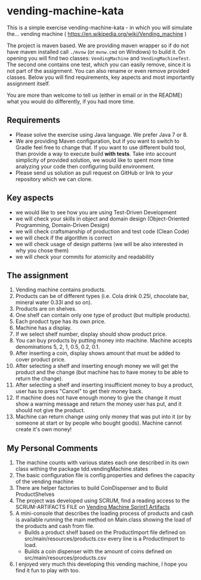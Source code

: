 vending-machine-kata
====================

This is a simple exercise vending-machine-kata - in which you will simulate the...
vending machine ( https://en.wikipedia.org/wiki/Vending_machine )

The project is maven based. We are providing maven wrapper so if do not have maven installed call `./mvnw` (or `mvnw.cmd` on Windows) to 
build it.
On opening you will find two classes: 
`VendingMachine` and `VendingMachineTest`.
The second one contains one test, which you can easily remove, since it is not part of the assignment.
You can also rename or even remove provided classes.
Below you will find requirements, key aspects and most importantly assignment itself.

You are more than welcome to tell us (either in email or in the README) what you would do differently, if you had more time.


Requirements
---------

* Please solve the exercise using Java language. We prefer Java 7 or 8.
* We are providing Maven configuration, but if you want to switch to Gradle feel free to change that.
If you want to use different build tool, than provide a way to execute build **with tests**.
Take into account simplicity of provided solution, we would like to spent more time analyzing your code then configuring build environment.
* Please send us solution as pull request on GitHub or link to your repository which we can clone.

Key aspects
----------------

* we would like to see how you are using Test-Driven Development
* we will check your skills in object and domain design (Object-Oriented Programming, Domain-Driven Design)
* we will check craftsmanship of production and test code (Clean Code)
* we will check if the algorithm is correct
* we will check usage of design patterns (we will be also interested in why you chose them)
* we will check your commits for atomicity and readability

The assignment
------------

1. Vending machine contains products.
2. Products can be of different types (i.e. Cola drink 0.25l, chocolate bar, mineral water 0.33l and so on).
3. Products are on shelves.
4. One shelf can contain only one type of product (but multiple products).
5. Each product type has its own price.
6. Machine has a display.
7. If we select shelf number, display should show product price.
8. You can buy products by putting money into machine. Machine accepts denominations 5, 2, 1, 0.5, 0.2, 0.1.
9. After inserting a coin, display shows amount that must be added to cover product price.
10. After selecting a shelf and inserting enough money we will get the product and the change (but machine has to have money to be able to return the change).
11. After selecting a shelf and inserting insufficient money to buy a product, user has to press "Cancel" to get their money back.
12. If machine does not have enough money to give the change it must show a warning message and return the money user has put, and it should not give the product.
13. Machine can return change using only money that was put into it (or by someone at start or by people who bought goods). Machine cannot create it's own money!

My Personal Comments
------------
1. The machine counts with various states each one described in its own class withing the package tdd.vendingMachine.states
2. The basic configuration file is config.properties and defines the capacity of the vending machine
3. There are helper factories to build CoinDispenser and to Build ProductShelves
4. The project was developed using SCRUM, find a reading access to the SCRUM-ARTIFACTS FILE on [Vending Machine Sprint1 Artifacts]( https://docs.google.com/spreadsheets/d/14JU7wEum9CQHT0LDA3SqwylU7LbLxOYh-Cf0j6Bg948/edit?usp=sharing )
5. A mini-console that describes the loading process of products and cash is available running the main method on Main.class showing the load of the products and cash from file.
    * Builds a product shelf based on the ProductImport file defined on src/main/resources/products.csv every line is a ProductImport to load.
    * Builds a coin dispenser with the amount of coins defined on src/main/resources/products.csv
6. I enjoyed very much this developing this vending machine, I hope you find it fun to play with too.
